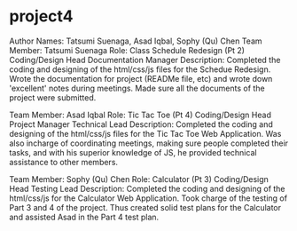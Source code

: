 # project4
Author Names: Tatsumi Suenaga, Asad Iqbal, Sophy (Qu) Chen
Team Member: Tatsumi Suenaga
Role: Class Schedule Redesign (Pt 2) Coding/Design Head
      Documentation Manager
Description: Completed the coding and designing of the html/css/js files for the Schedue Redesign.
             Wrote the documentation for project (READMe file, etc) and wrote down 'excellent' notes during meetings.
             Made sure all the documents of the project were submitted.

Team Member: Asad Iqbal
Role: Tic Tac Toe (Pt 4) Coding/Design Head
      Project Manager
      Technical Lead
Description: Completed the coding and designing of the html/css/js files for the Tic Tac Toe Web Application.
             Was also incharge of coordinating meetings, making sure people completed their tasks, and with his superior                     knowledge of JS, he provided technical assistance to other members.

Team Member: Sophy (Qu) Chen
Role: Calculator (Pt 3) Coding/Design Head
      Testing Lead
Description: Completed the coding and designing of the html/css/js for the Calculator Web Application. 
             Took charge of the testing of Part 3 and 4 of the project. Thus created solid test plans for 
             the Calculator and assisted Asad in the Part 4 test plan.

